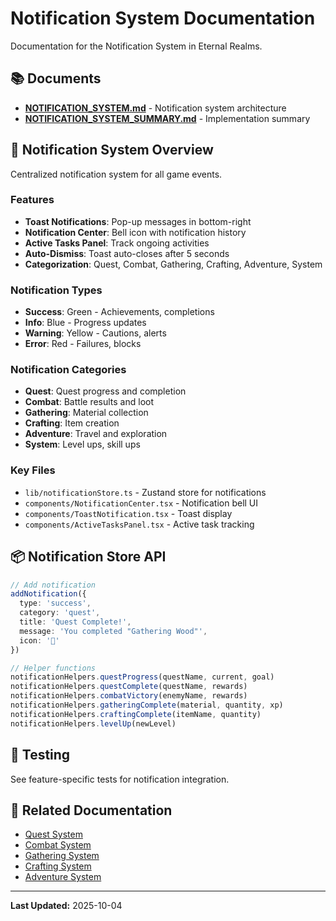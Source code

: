 # Notification System Documentation

Documentation for the Notification System in Eternal Realms.

## 📚 Documents

- **[NOTIFICATION_SYSTEM.md](NOTIFICATION_SYSTEM.md)** - Notification system architecture
- **[NOTIFICATION_SYSTEM_SUMMARY.md](NOTIFICATION_SYSTEM_SUMMARY.md)** - Implementation summary

## 🔔 Notification System Overview

Centralized notification system for all game events.

### Features
- **Toast Notifications**: Pop-up messages in bottom-right
- **Notification Center**: Bell icon with notification history
- **Active Tasks Panel**: Track ongoing activities
- **Auto-Dismiss**: Toast auto-closes after 5 seconds
- **Categorization**: Quest, Combat, Gathering, Crafting, Adventure, System

### Notification Types
- **Success**: Green - Achievements, completions
- **Info**: Blue - Progress updates
- **Warning**: Yellow - Cautions, alerts
- **Error**: Red - Failures, blocks

### Notification Categories
- **Quest**: Quest progress and completion
- **Combat**: Battle results and loot
- **Gathering**: Material collection
- **Crafting**: Item creation
- **Adventure**: Travel and exploration
- **System**: Level ups, skill ups

### Key Files
- `lib/notificationStore.ts` - Zustand store for notifications
- `components/NotificationCenter.tsx` - Notification bell UI
- `components/ToastNotification.tsx` - Toast display
- `components/ActiveTasksPanel.tsx` - Active task tracking

## 📦 Notification Store API

```typescript
// Add notification
addNotification({
  type: 'success',
  category: 'quest',
  title: 'Quest Complete!',
  message: 'You completed "Gathering Wood"',
  icon: '📜'
})

// Helper functions
notificationHelpers.questProgress(questName, current, goal)
notificationHelpers.questComplete(questName, rewards)
notificationHelpers.combatVictory(enemyName, rewards)
notificationHelpers.gatheringComplete(material, quantity, xp)
notificationHelpers.craftingComplete(itemName, quantity)
notificationHelpers.levelUp(newLevel)
```

## 🧪 Testing

See feature-specific tests for notification integration.

## 📖 Related Documentation

- [Quest System](../quests/README.md)
- [Combat System](../combat/README.md)
- [Gathering System](../gathering/README.md)
- [Crafting System](../crafting/README.md)
- [Adventure System](../adventure/README.md)

---

**Last Updated:** 2025-10-04
